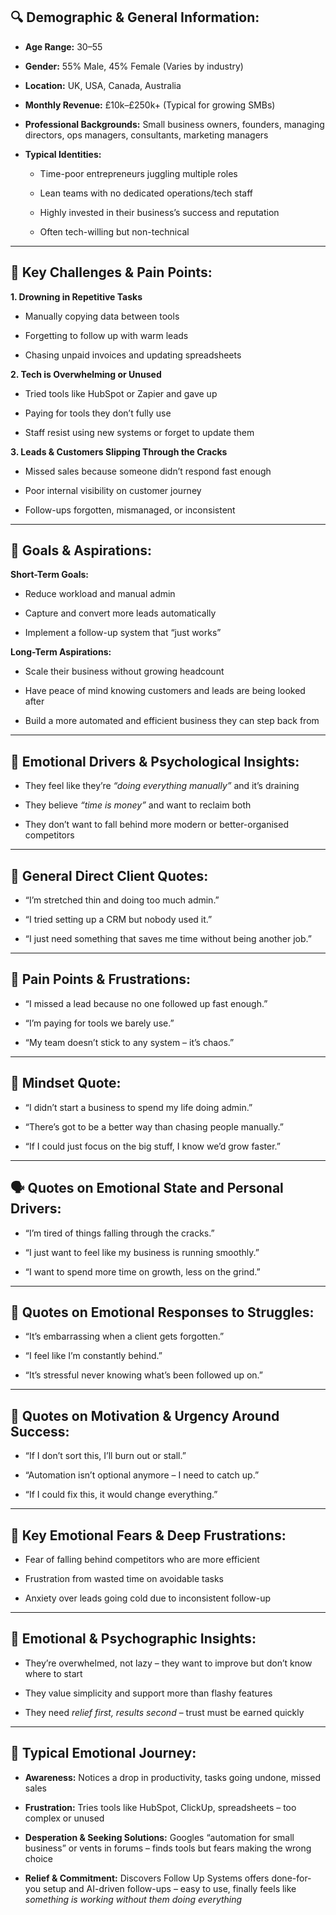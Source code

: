 ## **🔍 Demographic & General Information:**

* **Age Range:** 30–55

* **Gender:** 55% Male, 45% Female (Varies by industry)

* **Location:** UK, USA, Canada, Australia

* **Monthly Revenue:** £10k–£250k+ (Typical for growing SMBs)

* **Professional Backgrounds:** Small business owners, founders, managing directors, ops managers, consultants, marketing managers

* **Typical Identities:**

  * Time-poor entrepreneurs juggling multiple roles

  * Lean teams with no dedicated operations/tech staff

  * Highly invested in their business’s success and reputation

  * Often tech-willing but non-technical

---

## **🚩 Key Challenges & Pain Points:**

**1\. Drowning in Repetitive Tasks**

* Manually copying data between tools

* Forgetting to follow up with warm leads

* Chasing unpaid invoices and updating spreadsheets

**2\. Tech is Overwhelming or Unused**

* Tried tools like HubSpot or Zapier and gave up

* Paying for tools they don’t fully use

* Staff resist using new systems or forget to update them

**3\. Leads & Customers Slipping Through the Cracks**

* Missed sales because someone didn’t respond fast enough

* Poor internal visibility on customer journey

* Follow-ups forgotten, mismanaged, or inconsistent

---

## **🌟 Goals & Aspirations:**

**Short-Term Goals:**

* Reduce workload and manual admin

* Capture and convert more leads automatically

* Implement a follow-up system that “just works”

**Long-Term Aspirations:**

* Scale their business without growing headcount

* Have peace of mind knowing customers and leads are being looked after

* Build a more automated and efficient business they can step back from

---

## **🧠 Emotional Drivers & Psychological Insights:**

* They feel like they’re *“doing everything manually”* and it’s draining

* They believe *“time is money”* and want to reclaim both

* They don’t want to fall behind more modern or better-organised competitors

---

## **💬 General Direct Client Quotes:**

* “I’m stretched thin and doing too much admin.”

* “I tried setting up a CRM but nobody used it.”

* “I just need something that saves me time without being another job.”

---

## **🚩 Pain Points & Frustrations:**

* “I missed a lead because no one followed up fast enough.”

* “I’m paying for tools we barely use.”

* “My team doesn’t stick to any system – it’s chaos.”

---

## **🎯 Mindset Quote:**

* “I didn’t start a business to spend my life doing admin.”

* “There’s got to be a better way than chasing people manually.”

* “If I could just focus on the big stuff, I know we’d grow faster.”

---

## **🗣 Quotes on Emotional State and Personal Drivers:**

* “I’m tired of things falling through the cracks.”

* “I just want to feel like my business is running smoothly.”

* “I want to spend more time on growth, less on the grind.”

---

## **📢 Quotes on Emotional Responses to Struggles:**

* “It’s embarrassing when a client gets forgotten.”

* “I feel like I’m constantly behind.”

* “It’s stressful never knowing what’s been followed up on.”

---

## **🚀 Quotes on Motivation & Urgency Around Success:**

* “If I don’t sort this, I’ll burn out or stall.”

* “Automation isn’t optional anymore – I need to catch up.”

* “If I could fix this, it would change everything.”

---

## **🚩 Key Emotional Fears & Deep Frustrations:**

* Fear of falling behind competitors who are more efficient

* Frustration from wasted time on avoidable tasks

* Anxiety over leads going cold due to inconsistent follow-up

---

## **🧠 Emotional & Psychographic Insights:**

* They’re overwhelmed, not lazy – they want to improve but don’t know where to start

* They value simplicity and support more than flashy features

* They need *relief first, results second* – trust must be earned quickly

---

## **📌 Typical Emotional Journey:**

* **Awareness:** Notices a drop in productivity, tasks going undone, missed sales

* **Frustration:** Tries tools like HubSpot, ClickUp, spreadsheets – too complex or unused

* **Desperation & Seeking Solutions:** Googles “automation for small business” or vents in forums – finds tools but fears making the wrong choice

* **Relief & Commitment:** Discovers Follow Up Systems offers done-for-you setup and AI-driven follow-ups – easy to use, finally feels like *something is working without them doing everything*

